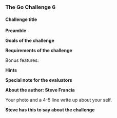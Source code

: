 ### The Go Challenge 6

#### Challenge title

**Preamble**

**Goals of the challenge**

**Requirements of the challenge**

Bonus features:

**Hints**

**Special note for the evaluators**

**About the author: Steve Francia**

Your photo and a 4-5 line write up about your self.

**Steve has this to say about the challenge**
